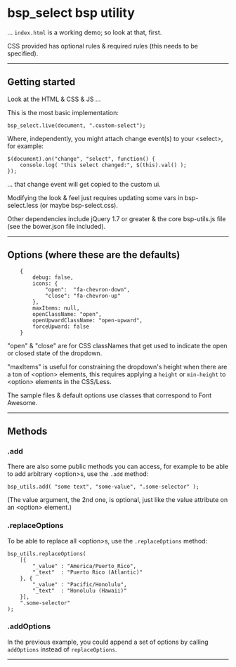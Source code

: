 
# bsp_select bsp utility

... `index.html` is a working demo; so look at that, first.

CSS provided has optional rules & required rules (this needs to be specified).

------------------------------------------------------------------------------------------------------------------------------

## Getting started

Look at the HTML & CSS & JS ...

This is the most basic implementation:

    bsp_select.live(document, ".custom-select");

Where, independently, you might attach change event(s) to your &lt;select&gt;, for example:

    $(document).on("change", "select", function() {
        console.log( "this select changed:", $(this).val() );
    });

... that change event will get copied to the custom ui.

Modifying the look & feel just requires updating some vars in bsp-select.less (or maybe bsp-select.css).

Other dependencies include jQuery 1.7 or greater & the core bsp-utils.js file (see the bower.json file included).


------------------------------------------------------------------------------------------------------------------------------

## Options (where these are the defaults)

        {
            debug: false,
            icons: {
                "open":  "fa-chevron-down",
                "close": "fa-chevron-up"
            },
            maxItems: null,
            openClassName: "open",
            openUpwardClassName: "open-upward",
            forceUpward: false
        }

"open" & "close" are for CSS classNames that get used to indicate the open or closed state of the dropdown.

"maxItems" is useful for constraining the dropdown's height when there are a ton of &lt;option&gt; elements, this requires applying a `height` or `min-height` to &lt;option&gt; elements in the CSS/Less.

The sample files & default options use classes that correspond to Font Awesome.

------------------------------------------------------------------------------------------------------------------------------

## Methods

### .add

There are also some public methods you can access, for example to be able to add arbitrary &lt;option&gt;s, use the `.add` method:

    bsp_utils.add( "some text", "some-value", ".some-selector" );

(The value argument, the 2nd one, is optional, just like the value attribute on an &lt;option&gt; element.)

### .replaceOptions

To be able to replace all &lt;option&gt;s, use the `.replaceOptions` method:

    bsp_utils.replaceOptions(
        [{
            "_value" : "America/Puerto_Rico",
            "_text"  : "Puerto Rico (Atlantic)"
        }, {
            "_value" : "Pacific/Honolulu",
            "_text"  : "Honolulu (Hawaii)"
        }],
        ".some-selector"
    );

### .addOptions

In the previous example, you could append a set of options by calling `addOptions` instead of `replaceOptions`.

------------------------------------------------------------------------------------------------------------------------------

